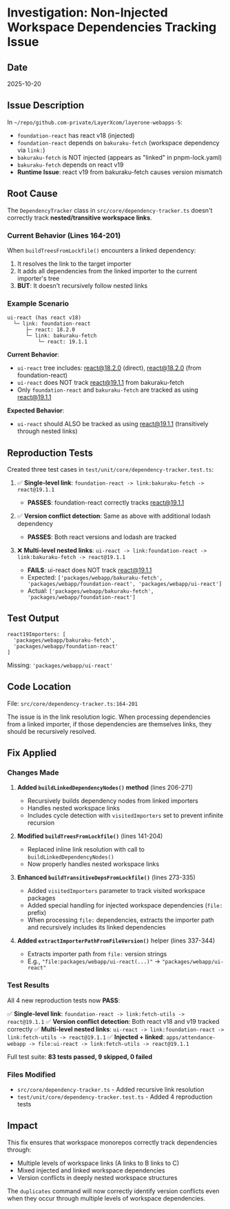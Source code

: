 # Investigation: Non-Injected Workspace Dependencies Tracking Issue

## Date
2025-10-20

## Issue Description

In `~/repo/github.com-private/LayerXcom/layerone-webapps-5`:
- `foundation-react` has react v18 (injected)
- `foundation-react` depends on `bakuraku-fetch` (workspace dependency via `link:`)
- `bakuraku-fetch` is NOT injected (appears as "linked" in pnpm-lock.yaml)
- `bakuraku-fetch` depends on react v19
- **Runtime Issue**: react v19 from bakuraku-fetch causes version mismatch

## Root Cause

The `DependencyTracker` class in `src/core/dependency-tracker.ts` doesn't correctly track **nested/transitive workspace links**.

### Current Behavior (Lines 164-201)

When `buildTreesFromLockfile()` encounters a linked dependency:

1. It resolves the link to the target importer
2. It adds all dependencies from the linked importer to the current importer's tree
3. **BUT**: It doesn't recursively follow nested links

### Example Scenario

```
ui-react (has react v18)
  └─ link: foundation-react
      ├─ react: 18.2.0
      └─ link: bakuraku-fetch
          └─ react: 19.1.1
```

**Current Behavior**:
- `ui-react` tree includes: react@18.2.0 (direct), react@18.2.0 (from foundation-react)
- `ui-react` does NOT track react@19.1.1 from bakuraku-fetch
- Only `foundation-react` and `bakuraku-fetch` are tracked as using react@19.1.1

**Expected Behavior**:
- `ui-react` should ALSO be tracked as using react@19.1.1 (transitively through nested links)

## Reproduction Tests

Created three test cases in `test/unit/core/dependency-tracker.test.ts`:

1. ✅ **Single-level link**: `foundation-react -> link:bakuraku-fetch -> react@19.1.1`
   - **PASSES**: foundation-react correctly tracks react@19.1.1

2. ✅ **Version conflict detection**: Same as above with additional lodash dependency
   - **PASSES**: Both react versions and lodash are tracked

3. ❌ **Multi-level nested links**: `ui-react -> link:foundation-react -> link:bakuraku-fetch -> react@19.1.1`
   - **FAILS**: ui-react does NOT track react@19.1.1
   - Expected: `['packages/webapp/bakuraku-fetch', 'packages/webapp/foundation-react', 'packages/webapp/ui-react']`
   - Actual: `['packages/webapp/bakuraku-fetch', 'packages/webapp/foundation-react']`

## Test Output

```
react19Importers: [
  'packages/webapp/bakuraku-fetch',
  'packages/webapp/foundation-react'
]
```

Missing: `'packages/webapp/ui-react'`

## Code Location

File: `src/core/dependency-tracker.ts:164-201`

The issue is in the link resolution logic. When processing dependencies from a linked importer, if those dependencies are themselves links, they should be recursively resolved.

## Fix Applied

### Changes Made

1. **Added `buildLinkedDependencyNodes()` method** (lines 206-271)
   - Recursively builds dependency nodes from linked importers
   - Handles nested workspace links
   - Includes cycle detection with `visitedImporters` set to prevent infinite recursion

2. **Modified `buildTreesFromLockfile()`** (lines 141-204)
   - Replaced inline link resolution with call to `buildLinkedDependencyNodes()`
   - Now properly handles nested workspace links

3. **Enhanced `buildTransitiveDepsFromLockfile()`** (lines 273-335)
   - Added `visitedImporters` parameter to track visited workspace packages
   - Added special handling for injected workspace dependencies (`file:` prefix)
   - When processing `file:` dependencies, extracts the importer path and recursively includes its linked dependencies

4. **Added `extractImporterPathFromFileVersion()`** helper (lines 337-344)
   - Extracts importer path from `file:` version strings
   - E.g., `"file:packages/webapp/ui-react(...)"` → `"packages/webapp/ui-react"`

### Test Results

All 4 new reproduction tests now **PASS**:

✅ **Single-level link**: `foundation-react -> link:fetch-utils -> react@19.1.1`
✅ **Version conflict detection**: Both react v18 and v19 tracked correctly
✅ **Multi-level nested links**: `ui-react -> link:foundation-react -> link:fetch-utils -> react@19.1.1`
✅ **Injected + linked**: `apps/attendance-webapp -> file:ui-react -> link:fetch-utils -> react@19.1.1`

Full test suite: **83 tests passed, 9 skipped, 0 failed**

### Files Modified

- `src/core/dependency-tracker.ts` - Added recursive link resolution
- `test/unit/core/dependency-tracker.test.ts` - Added 4 reproduction tests

## Impact

This fix ensures that workspace monorepos correctly track dependencies through:
- Multiple levels of workspace links (A links to B links to C)
- Mixed injected and linked workspace dependencies
- Version conflicts in deeply nested workspace structures

The `duplicates` command will now correctly identify version conflicts even when they occur through multiple levels of workspace dependencies.
